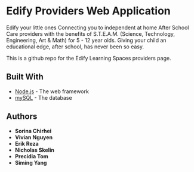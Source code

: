 # Edify Providers Web Application

Edify your little ones
Connecting you to independent at home After School Care providers with the benefits of S.T.E.A.M. (Science, Technology, Engineering, Art & Math) for 5 - 12 year olds. Giving your child an educational edge, after school, has never been so easy.

This is a github repo for the Edify Learning Spaces providers page.

## Built With
* [Node.js](https://nodejs.org/en/) - The web framework
* [mySQL](https://www.mysql.com/) - The database 

## Authors
* **Sorina Chirhei** 
* **Vivian Nguyen** 
* **Erik Reza** 
* **Nicholas Skelin** 
* **Precidia Tom** 
* **Siming Yang** 
